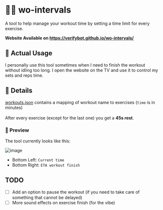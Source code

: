 # 💪🏿 wo-intervals

<p>A tool to help manage your workout time by setting a time limit for every exercise.</p>

**Website Available on https://verifybot.github.io/wo-intervals/**

## 🐉 Actual Usage
I personally use this tool sometimes when I need to finish the workout without idling too long.
I open the website on the TV and use it to control my sets and reps time.

## 🎯 Details

[workouts.json](workouts.json) contains a mapping of workout name to exercises (`time` is in minutes) <br><br>
After every exercise (except for the last one) you get a **45s rest**.

### 🧭 Preview

<p>The tool currently looks like this:</p>

![image](https://user-images.githubusercontent.com/47427791/187893489-f80034ed-5667-4819-93ef-f85b82aa60eb.png)

* Bottom Left: `Current time`
* Bottom Right: `ETA workout finish`

## TODO
  - [ ] Add an option to pause the workout (if you need to take care of something that cannot be delayed)
  - [ ] More sound effects on exercise finish (for the vibe)
